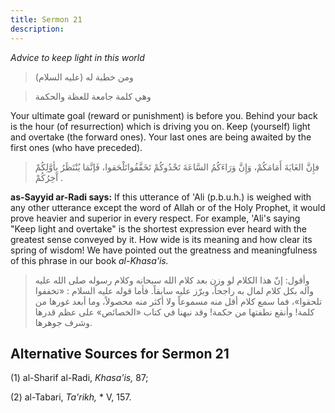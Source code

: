 ```yaml
---
title: Sermon 21
description: 
---
```


*Advice to keep light in this world*

> ومن خطبة له (عليه السلام)

> وهي كلمة جامعة للعظة والحكمة

Your ultimate goal (reward or punishment) is before you. Behind your
back is the hour (of resurrection) which is driving you on. Keep
(yourself) light and overtake (the forward ones). Your last ones are
being awaited by the first ones (who have preceded).

> فإِنَّ الغَايَةَ أَمَامَكُمْ، وَإِنَّ وَرَاءَكُمُ السَّاعَةَ تَحْدُوكُمْ تَخَفَّفُواتَلْحَقوا، فَإنَّمَا يُنْتَظَرُ
> بِأوَّلِكُمْ آخِرُكُمْ .

**as-Sayyid ar-Radi says:** If this utterance of 'Ali (p.b.u.h.) is
weighed with any other utterance except the word of Allah or of the Holy
Prophet, it would prove heavier and superior in every respect. For
example, 'Ali's saying "Keep light and overtake" is the shortest
expression ever heard with the greatest sense conveyed by it. How wide
is its meaning and how clear its spring of wisdom! We have pointed out
the greatness and meaningfulness of this phrase in our book
*al-Khasa'is.*

> وأقول: إنّ هذا الكلام لو وزن بعد كلام الله سبحانه وكلام رسوله صلى الله
> عليه وآله بكل كلام لمال به راجحاً، وبرّز عليه سابقاً. فأما قوله عليه
> السلام : «تخففوا تلحقوا»، فما سمع كلام أقل منه مسموعاً ولا أكثر منه
> محصولاً، وما أبعد غورها من كلمة! وأنقع نطفتها من حكمة! وقد نبهنا في
> كتاب «الخصائص» على عظم قدرها وشرف جوهرها.

## Alternative Sources for Sermon 21

\(1\) al-Sharif al-Radi, *Khasa\'is,* 87;

\(2\) al-Tabari, *Ta\'rikh,* \* V, 157.